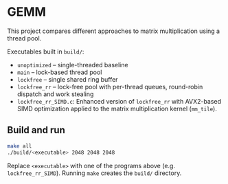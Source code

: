 # GEMM

This project compares different approaches to matrix multiplication using a thread pool.

Executables built in `build/`:

- `unoptimized` – single-threaded baseline
- `main` – lock-based thread pool
- `lockfree` – single shared ring buffer
- `lockfree_rr` – lock-free pool with per-thread queues, round-robin dispatch and work stealing
- `lockfree_rr_SIMD.c`: Enhanced version of `lockfree_rr` with AVX2-based SIMD optimization applied to the matrix multiplication kernel (`mm_tile`).

## Build and run

```bash
make all
./build/<executable> 2048 2048 2048
```

Replace `<executable>` with one of the programs above (e.g. `lockfree_rr_SIMD`).
Running `make` creates the `build/` directory.
